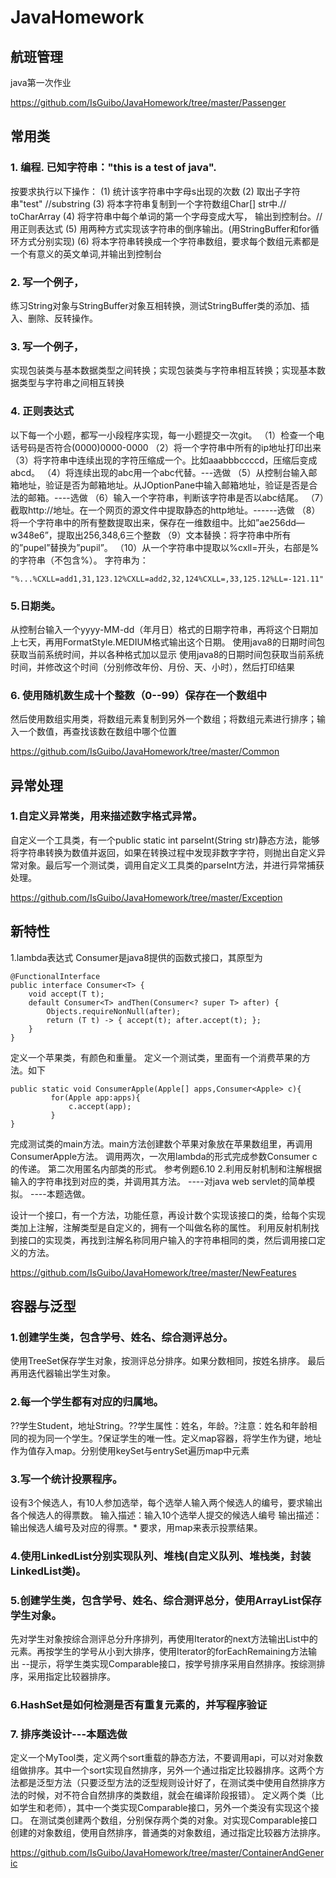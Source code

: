 # JavaHomework
## 航班管理
java第一次作业

https://github.com/IsGuibo/JavaHomework/tree/master/Passenger

## 常用类
### 1. 编程. 已知字符串："this is a test of java". 
   按要求执行以下操作：
   (1) 统计该字符串中字母s出现的次数
   (2) 取出子字符串"test"  //substring
   (3) 将本字符串复制到一个字符数组Char[] str中.// toCharArray
   (4) 将字符串中每个单词的第一个字母变成大写， 输出到控制台。//用正则表达式
   (5) 用两种方式实现该字符串的倒序输出。(用StringBuffer和for循环方式分别实现)
   (6) 将本字符串转换成一个字符串数组，要求每个数组元素都是一个有意义的英文单词,并输出到控制台
### 2. 写一个例子，
练习String对象与StringBuffer对象互相转换，测试StringBuffer类的添加、插入、删除、反转操作。
### 3. 写一个例子，
实现包装类与基本数据类型之间转换；实现包装类与字符串相互转换；实现基本数据类型与字符串之间相互转换
### 4. 正则表达式
以下每一个小题，都写一小段程序实现，每一小题提交一次git。
（1）检查一个电话号码是否符合(0000)0000-0000
（2）将一个字符串中所有的ip地址打印出来
（3）将字符串中连续出现的字符压缩成一个。比如aaabbbccccd，压缩后变成abcd。
（4）将连续出现的abc用一个abc代替。---选做
（5）从控制台输入邮箱地址，验证是否为邮箱地址。从JOptionPane中输入邮箱地址，验证是否是合法的邮箱。----选做
（6）输入一个字符串，判断该字符串是否以abc结尾。
（7）截取http://地址。在一个网页的源文件中提取静态的http地址。------选做
（8）将一个字符串中的所有整数提取出来，保存在一维数组中。比如”ae256dd—w348e6”，提取出256,348,6三个整数
（9）文本替换：将字符串中所有的”pupel”替换为”pupil”。
（10）从一个字符串中提取以%cxll=开头，右部是%的字符串（不包含%）。
字符串为：
```
"%...%CXLL=add1,31,123.12%CXLL=add2,32,124%CXLL=,33,125.12%LL=-121.11"
```
### 5.日期类。
从控制台输入一个yyyy-MM-dd（年月日）格式的日期字符串，再将这个日期加上七天，再用FormatStyle.MEDIUM格式输出这个日期。
使用java8的日期时间包获取当前系统时间，并以各种格式加以显示
使用java8的日期时间包获取当前系统时间，并修改这个时间（分别修改年份、月份、天、小时），然后打印结果
### 6. 使用随机数生成十个整数（0--99）保存在一个数组中
然后使用数组实用类，将数组元素复制到另外一个数组；将数组元素进行排序；输入一个数值，再查找该数在数组中哪个位置

https://github.com/IsGuibo/JavaHomework/tree/master/Common

## 异常处理
### 1.自定义异常类，用来描述数字格式异常。
自定义一个工具类，有一个public static int parseInt(String str)静态方法，能够将字符串转换为数值并返回，如果在转换过程中发现非数字字符，则抛出自定义异常对象。最后写一个测试类，调用自定义工具类的parseInt方法，并进行异常捕获处理。

https://github.com/IsGuibo/JavaHomework/tree/master/Exception

## 新特性
1.lambda表达式
Consumer是java8提供的函数式接口，其原型为
```
@FunctionalInterface
public interface Consumer<T> {
    void accept(T t);
    default Consumer<T> andThen(Consumer<? super T> after) {
        Objects.requireNonNull(after);
        return (T t) -> { accept(t); after.accept(t); };
    }
}
```
定义一个苹果类，有颜色和重量。
定义一个测试类，里面有一个消费苹果的方法。如下
```
public static void ConsumerApple(Apple[] apps,Consumer<Apple> c){
		 for(Apple app:apps){
			 c.accept(app);
		 }
}
```
完成测试类的main方法。main方法创建数个苹果对象放在苹果数组里，再调用ConsumerApple方法。
调用两次，一次用lambda的形式完成参数Consumer<Apple> c的传递。
第二次用匿名内部类的形式。
参考例题6.10
2.利用反射机制和注解根据输入的字符串找到对应的类，并调用其方法。
----对java web servlet的简单模拟。
----本题选做。
 
设计一个接口，有一个方法，功能任意，再设计数个实现该接口的类，给每个实现类加上注解，注解类型是自定义的，拥有一个叫做名称的属性。
利用反射机制找到接口的实现类，再找到注解名称同用户输入的字符串相同的类，然后调用接口定义的方法。

https://github.com/IsGuibo/JavaHomework/tree/master/NewFeatures

## 容器与泛型
### 1.创建学生类，包含学号、姓名、综合测评总分。
使用TreeSet保存学生对象，按测评总分排序。如果分数相同，按姓名排序。 最后再用迭代器输出学生对象。
### 2.每一个学生都有对应的归属地。
??学生Student，地址String。??学生属性：姓名，年龄。?注意：姓名和年龄相同的视为同一个学生。?保证学生的唯一性。定义map容器，将学生作为键，地址作为值存入map。分别使用keySet与entrySet遍历map中元素
### 3.写一个统计投票程序。
设有3个候选人，有10人参加选举，每个选举人输入两个候选人的编号，要求输出各个候选人的得票数。
输入描述：输入10个选举人提交的候选人编号
输出描述：输出候选人编号及对应的得票。*
要求，用map来表示投票结果。
### 4.使用LinkedList分别实现队列、堆栈(自定义队列、堆栈类，封装LinkedList类)。
### 5.创建学生类，包含学号、姓名、综合测评总分，使用ArrayList保存学生对象。
先对学生对象按综合测评总分升序排列，再使用Iterator的next方法输出List中的元素。再按学生的学号从小到大排序，使用Iterator的forEachRemaining方法输出
--提示，将学生类实现Comparable接口，按学号排序采用自然排序。按综测排序，采用指定比较器排序。
### 6.HashSet是如何检测是否有重复元素的，并写程序验证
### 7. 排序类设计---本题选做
定义一个MyTool类，定义两个sort重载的静态方法，不要调用api，可以对对象数组做排序。其中一个sort实现自然排序，另外一个通过指定比较器排序。这两个方法都是泛型方法（只要泛型方法的泛型规则设计好了，在测试类中使用自然排序方法的时候，对不符合自然排序的类数组，就会在编译阶段报错）。
定义两个类（比如学生和老师），其中一个类实现Comparable接口，另外一个类没有实现这个接口。
在测试类创建两个数组，分别保存两个类的对象。对实现Comparable接口创建的对象数组，使用自然排序，普通类的对象数组，通过指定比较器方法排序。

https://github.com/IsGuibo/JavaHomework/tree/master/ContainerAndGeneric
